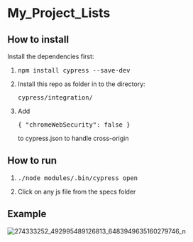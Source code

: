 # My_Project_Lists

## How to install

Install the dependencies first:
1. <pre>npm install cypress --save-dev</pre>
2. Install this repo as folder in to the directory: <pre>cypress/integration/</pre>
3. Add <pre>{ "chromeWebSecurity": false }</pre> to cypress.json to handle cross-origin

## How to run

1. <pre>./node_modules/.bin/cypress open</pre>
2. Click on any js file from the specs folder

## Example
![274333252_492995489126813_6483949635160279746_n](https://user-images.githubusercontent.com/58964916/156943763-409d8191-8634-415c-ad6f-3d9fefac9246.gif)
